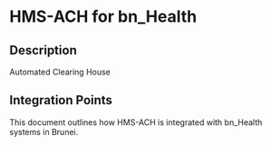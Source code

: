 # HMS-ACH for bn_Health

## Description

Automated Clearing House

## Integration Points

This document outlines how HMS-ACH is integrated with bn_Health systems in Brunei.
